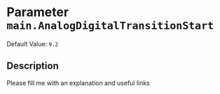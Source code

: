 # Parameter `main.AnalogDigitalTransitionStart`
Default Value: `9.2`

## Description
Please fill me with an explanation and useful links

